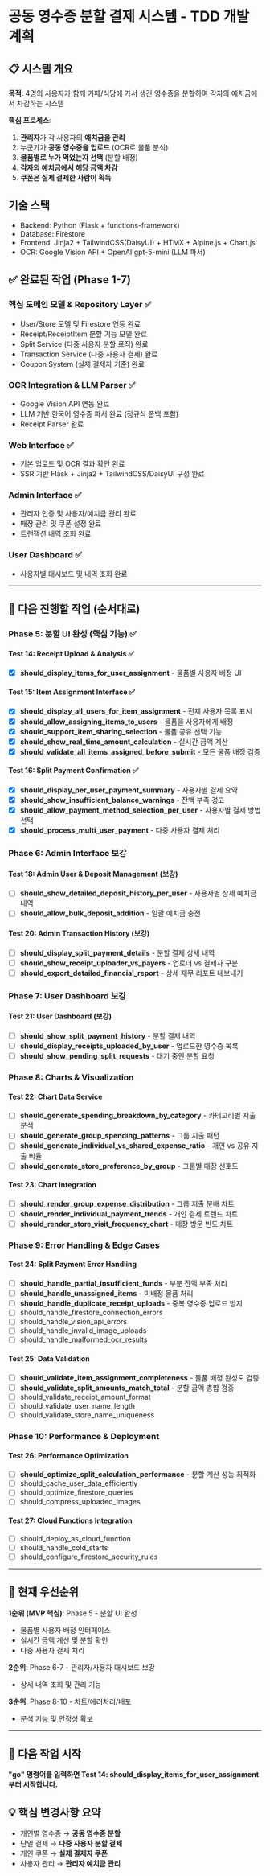 # 공동 영수증 분할 결제 시스템 - TDD 개발 계획

## 📋 시스템 개요

**목적**: 4명의 사용자가 함께 카페/식당에 가서 생긴 영수증을 분할하여 각자의 예치금에서 차감하는 시스템

**핵심 프로세스**:
1. **관리자**가 각 사용자의 **예치금을 관리**
2. 누군가가 **공동 영수증을 업로드** (OCR로 물품 분석)
3. **물품별로 누가 먹었는지 선택** (분할 배정)
4. **각자의 예치금에서 해당 금액 차감**
5. **쿠폰은 실제 결제한 사람이 획득**

## 기술 스택
- Backend: Python (Flask + functions-framework)
- Database: Firestore
- Frontend: Jinja2 + TailwindCSS(DaisyUI) + HTMX + Alpine.js + Chart.js
- OCR: Google Vision API + OpenAI gpt-5-mini (LLM 파서)

## ✅ 완료된 작업 (Phase 1-7)

### 핵심 도메인 모델 & Repository Layer ✅
- User/Store 모델 및 Firestore 연동 완료
- Receipt/ReceiptItem 분할 기능 모델 완료
- Split Service (다중 사용자 분할 로직) 완료
- Transaction Service (다중 사용자 결제) 완료
- Coupon System (실제 결제자 기준) 완료

### OCR Integration & LLM Parser ✅
- Google Vision API 연동 완료
- LLM 기반 한국어 영수증 파서 완료 (정규식 폴백 포함)
- Receipt Parser 완료

### Web Interface ✅
- 기본 업로드 및 OCR 결과 확인 완료
- SSR 기반 Flask + Jinja2 + TailwindCSS/DaisyUI 구성 완료

### Admin Interface ✅
- 관리자 인증 및 사용자/예치금 관리 완료
- 매장 관리 및 쿠폰 설정 완료
- 트랜잭션 내역 조회 완료

### User Dashboard ✅
- 사용자별 대시보드 및 내역 조회 완료

---

## 🎯 다음 진행할 작업 (순서대로)

### Phase 5: 분할 UI 완성 (핵심 기능) ✅

#### Test 14: Receipt Upload & Analysis ✅
- [x] **should_display_items_for_user_assignment** - 물품별 사용자 배정 UI

#### Test 15: Item Assignment Interface ✅
- [x] **should_display_all_users_for_item_assignment** - 전체 사용자 목록 표시
- [x] **should_allow_assigning_items_to_users** - 물품을 사용자에게 배정
- [x] **should_support_item_sharing_selection** - 물품 공유 선택 기능
- [x] **should_show_real_time_amount_calculation** - 실시간 금액 계산
- [x] **should_validate_all_items_assigned_before_submit** - 모든 물품 배정 검증

#### Test 16: Split Payment Confirmation ✅
- [x] **should_display_per_user_payment_summary** - 사용자별 결제 요약
- [x] **should_show_insufficient_balance_warnings** - 잔액 부족 경고
- [x] **should_allow_payment_method_selection_per_user** - 사용자별 결제 방법 선택
- [x] **should_process_multi_user_payment** - 다중 사용자 결제 처리

### Phase 6: Admin Interface 보강

#### Test 18: Admin User & Deposit Management (보강)
- [ ] **should_show_detailed_deposit_history_per_user** - 사용자별 상세 예치금 내역
- [ ] **should_allow_bulk_deposit_addition** - 일괄 예치금 충전

#### Test 20: Admin Transaction History (보강)
- [ ] **should_display_split_payment_details** - 분할 결제 상세 내역
- [ ] **should_show_receipt_uploader_vs_payers** - 업로더 vs 결제자 구분
- [ ] **should_export_detailed_financial_report** - 상세 재무 리포트 내보내기

### Phase 7: User Dashboard 보강

#### Test 21: User Dashboard (보강)
- [ ] **should_show_split_payment_history** - 분할 결제 내역
- [ ] **should_display_receipts_uploaded_by_user** - 업로드한 영수증 목록
- [ ] **should_show_pending_split_requests** - 대기 중인 분할 요청

### Phase 8: Charts & Visualization

#### Test 22: Chart Data Service
- [ ] **should_generate_spending_breakdown_by_category** - 카테고리별 지출 분석
- [ ] **should_generate_group_spending_patterns** - 그룹 지출 패턴
- [ ] **should_generate_individual_vs_shared_expense_ratio** - 개인 vs 공유 지출 비율
- [ ] **should_generate_store_preference_by_group** - 그룹별 매장 선호도

#### Test 23: Chart Integration
- [ ] **should_render_group_expense_distribution** - 그룹 지출 분배 차트
- [ ] **should_render_individual_payment_trends** - 개인 결제 트렌드 차트
- [ ] **should_render_store_visit_frequency_chart** - 매장 방문 빈도 차트

### Phase 9: Error Handling & Edge Cases

#### Test 24: Split Payment Error Handling
- [ ] **should_handle_partial_insufficient_funds** - 부분 잔액 부족 처리
- [ ] **should_handle_unassigned_items** - 미배정 물품 처리
- [ ] **should_handle_duplicate_receipt_uploads** - 중복 영수증 업로드 방지
- [ ] should_handle_firestore_connection_errors
- [ ] should_handle_vision_api_errors
- [ ] should_handle_invalid_image_uploads
- [ ] should_handle_malformed_ocr_results

#### Test 25: Data Validation
- [ ] **should_validate_item_assignment_completeness** - 물품 배정 완성도 검증
- [ ] **should_validate_split_amounts_match_total** - 분할 금액 총합 검증
- [ ] should_validate_receipt_amount_format
- [ ] should_validate_user_name_length
- [ ] should_validate_store_name_uniqueness

### Phase 10: Performance & Deployment

#### Test 26: Performance Optimization
- [ ] **should_optimize_split_calculation_performance** - 분할 계산 성능 최적화
- [ ] should_cache_user_data_efficiently
- [ ] should_optimize_firestore_queries
- [ ] should_compress_uploaded_images

#### Test 27: Cloud Functions Integration
- [ ] should_deploy_as_cloud_function
- [ ] should_handle_cold_starts
- [ ] should_configure_firestore_security_rules

---

## 🎯 현재 우선순위

**1순위 (MVP 핵심)**: Phase 5 - 분할 UI 완성
- 물품별 사용자 배정 인터페이스
- 실시간 금액 계산 및 분할 확인
- 다중 사용자 결제 처리

**2순위**: Phase 6-7 - 관리자/사용자 대시보드 보강
- 상세 내역 조회 및 관리 기능

**3순위**: Phase 8-10 - 차트/에러처리/배포
- 분석 기능 및 안정성 확보

---

## 🚀 다음 작업 시작

**"go" 명령어를 입력하면 Test 14: should_display_items_for_user_assignment 부터 시작합니다.**

## 💡 핵심 변경사항 요약
- 개인별 영수증 → **공동 영수증 분할**
- 단일 결제 → **다중 사용자 분할 결제**
- 개인 쿠폰 → **실제 결제자 쿠폰**
- 사용자 관리 → **관리자 예치금 관리**